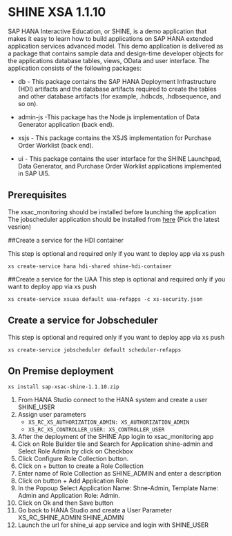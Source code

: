 SHINE XSA 1.1.10
================
SAP HANA Interactive Education, or SHINE, is a demo application that makes it easy to learn how to build applications on SAP HANA extended application services advanced model. This demo application is delivered as a package that contains sample data and design-time developer objects for the applications database tables, views, OData and user interface.
The application consists of the following packages:


- db - This package contains the SAP HANA Deployment Infrastructure (HDI) artifacts and the database artifacts required to create the tables and other database artifacts (for example, .hdbcds, .hdbsequence, and so on).


- admin-js -This package has the Node.js implementation of Data Generator application (back end).


- xsjs - This package contains the XSJS implementation for Purchase Order Worklist (back end).


- ui - This package contains the user interface for the SHINE Launchpad, Data Generator, and Purchase Order Worklist applications implemented in SAP UI5.

## Prerequisites
The xsac_monitoring should be installed before launching the application
The jobscheduler application should be installed from [here](http://nexus.wdf.sap.corp:8081/nexus/content/repositories/deploy.milestones.xmake/com/sap/xs/jobscheduler/jobscheduler-assembly/ "here") (Pick the latest vesrion)



##Create a service for the HDI container 

This step is optional and required only if you want to deploy app via xs push  
```
xs create-service hana hdi-shared shine-hdi-container
```

##Create a service for the UAA
This step is optional and required only if you want to deploy app via xs push
```
xs create-service xsuaa default uaa-refapps -c xs-security.json
```
## Create a service for Jobscheduler
This step is optional and required only if you want to deploy app via xs push
```
xs create-service jobscheduler default scheduler-refapps
```


## On Premise deployment
```
xs install sap-xsac-shine-1.1.10.zip
```

1. From HANA Studio connect to the HANA system and create a user SHINE_USER
2. Assign user parameters 
	- `XS_RC_XS_AUTHORIZATION_ADMIN: XS_AUTHORIZATION_ADMIN`  
	- `XS_RC_XS_CONTROLLER_USER: XS_CONTROLLER_USER`
3. After the deployment of the SHINE App login to xsac_monitoring app
4. Cick on Role Builder tile and Search for Application shine-admin and Select Role Admin by click on Checkbox
5. Click Configure Role Collection button.
6. Click on + button to create a Role Collection
7. Enter name of Role Collection as SHINE_ADMIN and enter a description
8. Click on button + Add Application Role
9. In the Popoup Select Application Name: Shne-Admin, Template Name: Admin and Application Role: Admin.
10. Click on Ok and then Save button
11. Go back to HANA Studio and create a User Parameter  XS_RC_SHINE_ADMIN:SHINE_ADMIN
12. Launch the url for shine_ui app service and login with SHINE_USER
